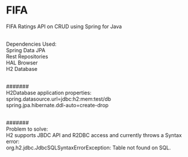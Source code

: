 # FIFA
FIFA Ratings API on CRUD using Spring for Java<br /><br />

Dependencies Used:<br />
Spring Data JPA<br />
Rest Repositories<br />
HAL Browser<br />
H2 Database<br /><br />

#######<br />
H2Database application properties:<br />
spring.datasource.url=jdbc:h2:mem:test/db<br />
spring.jpa.hibernate.ddl-auto=create-drop<br /><br />

#######<br />
Problem to solve:<br />
H2 supports JBDC API and R2DBC access and currently throws a Syntax error:<br />
org.h2.jdbc.JdbcSQLSyntaxErrorException: Table not found on SQL.

